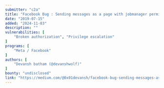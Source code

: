```yaml
---
submitter: "c2a"
title: "Facebook Bug : Sending messages as a page with jobmanager permission"
date: "2019-07-15"
added: "2024-11-03"
description: ""
vulnerabilities: [
    "Broken authorization", "Privilege escalation"
]
programs: [
    "Meta / Facebook"
]
authors: [
    "Devansh batham (@devanshwolf)"
]
bounty: "undisclosed"
link: "https://medium.com/@0x01devansh/facebook-bug-sending-messages-as-a-page-with-jobmanager-permission-763dc0d8e32c"
---
```




